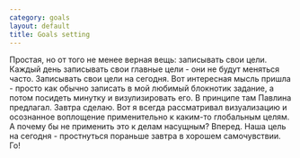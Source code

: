 ```yaml
--- 
category: goals
layout: default
title: Goals setting
---
```

Простая, но от того не менее верная вещь: записывать свои цели. Каждый день записывать свои главные цели - они не будут меняться часто. Записывать свои цели на сегодня. Вот интересная мысль пришла - просто как обычно записать в мой любимый блокнотик задание, а потом посидеть минутку и визулизировать его. В принципе там Павлина предлагал. Завтра сделаю. Вот я всегда рассматривал визуализацию и осознанное воплощение применительно к каким-то глобальным целям. А почему бы не применить это к делам насущным? Вперед. Наша цель на сегодня - простнуться пораньше завтра в хорошем самочувствии. Го!
